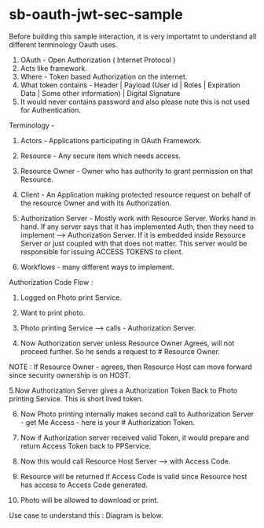 # sb-oauth-jwt-sec-sample

Before building this sample interaction, it is very importatnt to understand all different terminology Oauth uses.

1. OAuth - Open Authorization ( Internet Protocol ) 
2. Acts like framework.
3. Where - Token based Authorization on the internet.
4. What token contains - Header | Payload (User id | Roles | Expiration Data | Some other information) | Digital Signature
5. It would never contains password and also please note this is not used for Authentication.


Terminology - 

1. Actors - Applications participating in OAuth Framework.
2. Resource - Any secure item which needs access.
3. Resource Owner - Owner who has authority to grant permission on that Resource.
4. Client - An Application making protected resource request on behalf of the resource Owner and with its Authorization.

5. Authorization Server - Mostly work with Resource Server. Works hand in hand. If any server says that it has implemented Auth, then they need to implement --> Authorization Server. If it is embedded inside Resource Server or just coupled with that does not matter. This server would be responsible for issuing ACCESS TOKENS to client.

6. Workflows - many different ways to implement.

Authorization Code Flow : 

1. Logged on Photo print Service.

2. Want to print photo.

3. Photo printing Service --> calls - Authorization Server.

4. Now Authorization server unless Resource Owner Agrees, will not proceed further. So he sends a request to # Resource Owner.

NOTE  : If Resource Owner - agrees, then Resource Host can move forward since security ownership is on HOST.

5.Now Authorization Server gives a Authorization Token Back to Photo printing Service. This is short lived token.

6. Now Photo printing internally makes second call to Authorization Server - get Me Access - here is your # Authorization Token.

7. Now if Authorization server received valid Token, it would prepare and return Access Token back to PPService.

8. Now this would call Resource Host Server --> with Access Code.

9. Resource will be returned if Access Code is valid since Resource host has access to Access Code generated.

10. Photo will be allowed to download or print.


Use case to understand this : Diagram is below.
